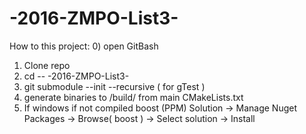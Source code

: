 # -2016-ZMPO-List3-

How to this project:
0) open GitBash
1) Clone repo
2) cd -- -2016-ZMPO-List3-
3) git submodule --init --recursive ( for gTest )
4) generate binaries to /build/ from main CMakeLists.txt
5) If windows
  if not compiled boost
    (PPM) Solution -> Manage Nuget Packages -> Browse( boost ) -> Select solution -> Install
